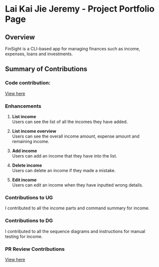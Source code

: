 # Lai Kai Jie Jeremy - Project Portfolio Page

## Overview
FinSight is a CLI-based app for managing finances such as income, expenses, loans and investments.

## Summary of Contributions

### Code contribution: 
[View here](https://nus-cs2113-ay2526s1.github.io/tp-dashboard/?search=&sort=groupTitle&sortWithin=title&timeframe=commit&mergegroup=&groupSelect=groupByRepos&breakdown=true&checkedFileTypes=docs~functional-code~test-code~other&since=2025-09-19T00%3A00%3A00&filteredFileName=&tabOpen=true&tabType=authorship&tabAuthor=MinionWolf&tabRepo=AY2526S1-CS2113-T10-1%2Ftp%5Bmaster%5D&authorshipIsMergeGroup=false&authorshipFileTypes=docs~functional-code~test-code&authorshipIsBinaryFileTypeChecked=false&authorshipIsIgnoredFilesChecked=false)

### Enhancements

1. **List income**<br>
Users can see the list of all the incomes they have added.

2. **List income overview**<br>
Users can see the overall income amount, expense amount and remaining income.

3. **Add income**<br>
Users can add an income that they have into the list.

4. **Delete income**<br>
Users can delete an income if they made a mistake.

5. **Edit income**<br>
Users can edit an income when they have inputted wrong details.

### Contributions to UG
I contributed to all the income parts and command summary for income.

### Contributions to DG
I contributed to all the sequence diagrams and instructions for manual testing for income.

### PR Review Contributions
[View here](https://github.com/AY2526S1-CS2113-T10-1/tp/pulls?q=is%3Apr+is%3Aclosed+reviewed-by%3A%40me)